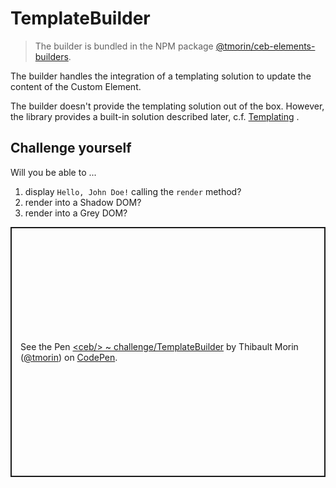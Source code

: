 # TemplateBuilder

> The builder is bundled in the NPM package [@tmorin/ceb-elements-builders](https://www.npmjs.com/package/@tmorin/ceb-elements-builders).

The builder handles the integration of a templating solution to update the content of the Custom Element.

The builder doesn't provide the templating solution out of the box.
However, the library provides a built-in solution described later, c.f. [Templating](../templating/README.md) .

## Challenge yourself

Will you be able to ...
1. display `Hello, John Doe!` calling the `render` method?
2. render into a Shadow DOM?
3. render into a Grey DOM?

<p class="codepen" data-height="400" data-theme-id="light" data-default-tab="js,result" data-slug-hash="ExmLQYE" data-editable="true" data-user="tmorin" style="height: 400px; box-sizing: border-box; display: flex; align-items: center; justify-content: center; border: 2px solid; margin: 1em 0; padding: 1em;">
  <span>See the Pen <a href="https://codepen.io/tmorin/pen/ExmLQYE">
  &lt;ceb/&gt; ~ challenge/TemplateBuilder</a> by Thibault Morin (<a href="https://codepen.io/tmorin">@tmorin</a>)
  on <a href="https://codepen.io">CodePen</a>.</span>
</p>
<script async src="https://cpwebassets.codepen.io/assets/embed/ei.js"></script>
